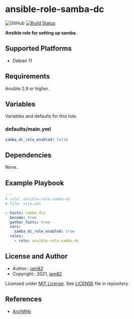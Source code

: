 # ansible-role-samba-dc

![GitHub](https://img.shields.io/github/license/jam82/ansible-role-samba-dc) [![Build Status](https://travis-ci.org/jam82/ansible-role-samba.svg?branch=main)](https://travis-ci.org/jam82/ansible-role-samba)

**Ansible role for setting up samba.**

## Supported Platforms

- Debian 11

## Requirements

Ansible 2.9 or higher.

## Variables

Variables and defaults for this role.

### defaults/main.yml

```yaml
samba_dc_role_enabled: false
```

## Dependencies

None.

## Example Playbook

```yaml
---
# role: ansible-role-samba-dc
# file: site.yml

- hosts: samba_dcs
  become: true
  gather_facts: true
  vars:
    samba_dc_role_enabled: true
  roles:
    - role: ansible-role-samba-dc
```

## License and Author

- Author:: [jam82](https://github.com/jam82/)
- Copyright:: 2021, [jam82](https://github.com/jam82/)

Licensed under [MIT License](https://opensource.org/licenses/MIT).
See [LICENSE](https://github.com/jam82/ansible-role-samba-dc/blob/master/LICENSE) file in repository.

## References

- [ArchWiki](https://wiki.archlinux.org/)
